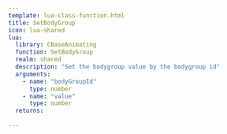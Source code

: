 ```yaml
---
template: lua-class-function.html
title: SetBodyGroup
icon: lua-shared
lua:
  library: CBaseAnimating
  function: SetBodyGroup
  realm: shared
  description: "Set the bodygroup value by the bodygroup id"
  arguments:
    - name: "bodyGroupId"
      type: number
    - name: "value"
      type: number
  returns:
    
---
```

